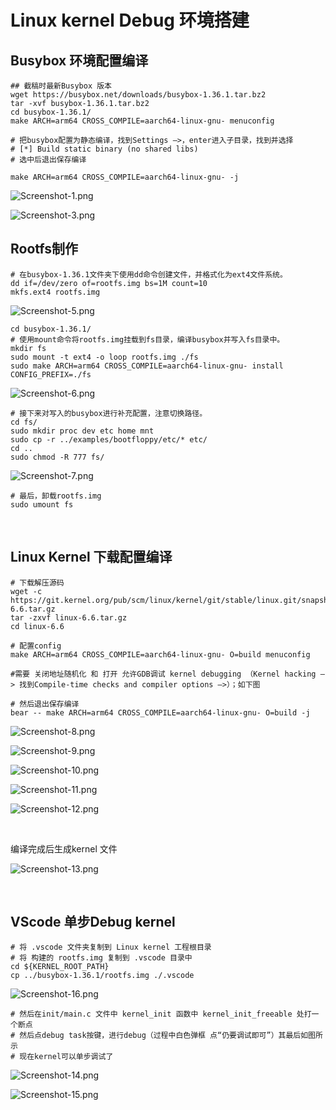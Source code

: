 # Linux kernel Debug 环境搭建

## Busybox 环境配置编译

```
## 截稿时最新Busybox 版本
wget https://busybox.net/downloads/busybox-1.36.1.tar.bz2
tar -xvf busybox-1.36.1.tar.bz2
cd busybox-1.36.1/
make ARCH=arm64 CROSS_COMPILE=aarch64-linux-gnu- menuconfig

# 把busybox配置为静态编译，找到Settings —>，enter进入子目录，找到并选择
# [*] Build static binary (no shared libs)
# 选中后退出保存编译

make ARCH=arm64 CROSS_COMPILE=aarch64-linux-gnu- -j
```

![Screenshot-1.png](../_resources/Screenshot-1.png)

![Screenshot-3.png](../_resources/Screenshot-3.png)

## Rootfs制作

```
# 在busybox-1.36.1文件夹下使用dd命令创建文件，并格式化为ext4文件系统。
dd if=/dev/zero of=rootfs.img bs=1M count=10
mkfs.ext4 rootfs.img
```

![Screenshot-5.png](../_resources/Screenshot-5.png)

```
cd busybox-1.36.1/
# 使用mount命令将rootfs.img挂载到fs目录，编译busybox并写入fs目录中。
mkdir fs
sudo mount -t ext4 -o loop rootfs.img ./fs
sudo make ARCH=arm64 CROSS_COMPILE=aarch64-linux-gnu- install CONFIG_PREFIX=./fs
```

![Screenshot-6.png](../_resources/Screenshot-6.png)

```
# 接下来对写入的busybox进行补充配置，注意切换路径。
cd fs/
sudo mkdir proc dev etc home mnt
sudo cp -r ../examples/bootfloppy/etc/* etc/
cd ..
sudo chmod -R 777 fs/
```

![Screenshot-7.png](../_resources/Screenshot-7.png)

```
# 最后，卸载rootfs.img
sudo umount fs
```

&nbsp;

## Linux Kernel 下载配置编译

```
# 下载解压源码
wget -c https://git.kernel.org/pub/scm/linux/kernel/git/stable/linux.git/snapshot/linux-6.6.tar.gz
tar -zxvf linux-6.6.tar.gz 
cd linux-6.6

# 配置config
make ARCH=arm64 CROSS_COMPILE=aarch64-linux-gnu- O=build menuconfig

#需要 关闭地址随机化 和 打开 允许GDB调试 kernel debugging （Kernel hacking —> 找到Compile-time checks and compiler options —>）；如下图

# 然后退出保存编译
bear -- make ARCH=arm64 CROSS_COMPILE=aarch64-linux-gnu- O=build -j
```

![Screenshot-8.png](../_resources/Screenshot-8.png)

![Screenshot-9.png](../_resources/Screenshot-9.png)

![Screenshot-10.png](../_resources/Screenshot-10.png)

![Screenshot-11.png](../_resources/Screenshot-11.png)

![Screenshot-12.png](../_resources/Screenshot-12.png)

&nbsp;

编译完成后生成kernel 文件

![Screenshot-13.png](../_resources/Screenshot-13.png)

&nbsp;

## VScode 单步Debug kernel

```
# 将 .vscode 文件夹复制到 Linux kernel 工程根目录
# 将 构建的 rootfs.img 复制到 .vscode 目录中
cd ${KERNEL_ROOT_PATH}
cp ../busybox-1.36.1/rootfs.img ./.vscode
```

![Screenshot-16.png](../_resources/Screenshot-16.png)

```
# 然后在init/main.c 文件中 kernel_init 函数中 kernel_init_freeable 处打一个断点
# 然后点debug task按键，进行debug（过程中白色弹框 点“仍要调试即可”）其最后如图所示
# 现在kernel可以单步调试了
```

![Screenshot-14.png](../_resources/Screenshot-14.png)

![Screenshot-15.png](../_resources/Screenshot-15.png)